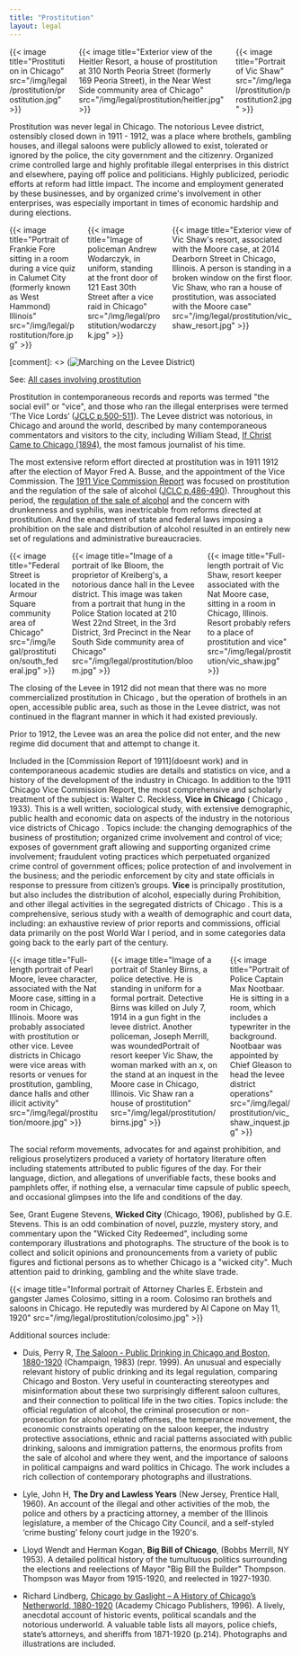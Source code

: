 ```yaml
---
title: "Prostitution"
layout: legal
---
```


<div class="columns">
  <div class="column">
    {{< image title="Prostitution in Chicago" src="/img/legal/prostitution/prostitution.jpg" >}}
  </div>
  <div class="column">
    {{< image title="Exterior view of the Heitler Resort, a house of prostitution at 310 North Peoria Street (formerly 169 Peoria Street), in the Near West Side community area of Chicago" src="/img/legal/prostitution/heitler.jpg" >}}
  </div>
  <div class="column">
    {{< image title="Portrait of Vic Shaw" src="/img/legal/prostitution/prostitution2.jpg" >}}
  </div>
</div>

Prostitution was never legal in Chicago. The notorious Levee district, ostensibly closed down in 1911 - 1912, was a place where brothels, gambling houses, and illegal saloons were publicly allowed to exist, tolerated or ignored by the police, the city government and the citizenry. Organized crime controlled large and highly profitable illegal enterprises in this district and elsewhere, paying off police and politicians. Highly publicized, periodic efforts at reform had little impact. The income and employment generated by these businesses, and by organized crime's involvement in other enterprises, was especially important in times of economic hardship and during elections.

<div class="columns">
  <div class="column">
    {{< image title="Portrait of Frankie Fore sitting in a room during a vice quiz in Calumet City (formerly known as West Hammond) Illinois" src="/img/legal/prostitution/fore.jpg" >}}
  </div>
  <div class="column">
    {{< image title="Image of policeman Andrew Wodarczyk, in uniform, standing at the front door of 121 East 30th Street after a vice raid in Chicago" src="/img/legal/prostitution/wodarczyk.jpg" >}}
  </div>
  <div class="column">
    {{< image title="Exterior view of Vic Shaw's resort, associated with the Moore case, at 2014 Dearborn Street in Chicago, Illinois. A person is standing in a broken window on the first floor. Vic Shaw, who ran a house of prostitution, was associated with the Moore case" src="/img/legal/prostitution/vic_shaw_resort.jpg" >}}
  </div>
</div>

[comment]: <> (![Marching on the Levee District](/img/legal/prostitution/levee_district.jpg))

See: [All cases involving prostitution](/search/?s=prostitution)

Prostitution in contemporaneous records and reports was termed "the social evil" or "vice", and those who ran the illegal enterprises were termed ‘The Vice Lords’ ([JCLC p.500-511](/docs_fk/homicide/jclc500-511.pdf)). The Levee district was notorious, in Chicago and around the world, described by many contemporaneous commentators and visitors to the city, including William Stead, [If Christ Came to Chicago (1894)](/pubs/ICCTC/), the most famous journalist of his time.

The most extensive reform effort directed at prostitution was in 1911 1912 after the election of Mayor Fred A. Busse, and the appointment of the Vice Commission. The [1911 Vice Commission Report](/pubs/vice/) was focused on prostitution and the regulation of the sale of alcohol ([JCLC p.486-490](/docs_fk/homicide/jclc486-490.pdf)). Throughout this period, the [regulation of the sale of alcohol](/historical/movements/prohibition/) and the concern with drunkenness and syphilis, was inextricable from reforms directed at prostitution. And the enactment of state and federal laws imposing a prohibition on the sale and distribution of alcohol resulted in an entirely new set of regulations and administrative bureaucracies.

<div class="columns">
  <div class="column">
    {{< image title="Federal Street is located in the Armour Square community area of Chicago" src="/img/legal/prostitution/south_federal.jpg" >}}
  </div>
  <div class="column">
    {{< image title="Image of a portrait of Ike Bloom, the proprietor of Kreiberg's, a notorious dance hall in the Levee district. This image was taken from a portrait that hung in the Police Station located at 210 West 22nd Street, in the 3rd District, 3rd Precinct in the Near South Side community area of Chicago" src="/img/legal/prostitution/bloom.jpg" >}}
  </div>
  <div class="column">
    {{< image title="Full-length portrait of Vic Shaw, resort keeper associated with the Nat Moore case, sitting in a room in Chicago, Illinois. Resort probably refers to a place of prostitution and vice" src="/img/legal/prostitution/vic_shaw.jpg" >}}
  </div>
</div>

The closing of the Levee in 1912 did not mean that there was no more commercialized prostitution in Chicago , but the operation of brothels in an open, accessible public area, such as those in the Levee district, was not continued in the flagrant manner in which it had existed previously.

Prior to 1912, the Levee was an area the police did not enter, and the new regime did document that and attempt to change it.

Included in the [Commission Report of 1911](doesnt work) and in contemporaneous academic studies are details and statistics on vice, and a history of the development of the industry in Chicago. In addition to the 1911 Chicago Vice Commission Report, the most comprehensive and scholarly treatment of the subject is: Walter C. Reckless, __Vice in Chicago__ ( Chicago , 1933). This is a well written, sociological study, with extensive demographic, public health and economic data on aspects of the industry in the notorious vice districts of Chicago . Topics include: the changing demographics of the business of prostitution; organized crime involvement and control of vice; exposes of government graft allowing and supporting organized crime involvement; fraudulent voting practices which perpetuated organized crime control of government offices; police protection of and involvement in the business; and the periodic enforcement by city and state officials in response to pressure from citizen’s groups. __Vice__ is principally prostitution, but also includes the distribution of alcohol, especially during Prohibition, and other illegal activities in the segregated districts of Chicago . This is a comprehensive, serious study with a wealth of demographic and court data, including: an exhaustive review of prior reports and commissions, official data primarily on the post World War I period, and in some categories data going back to the early part of the century.

<div class="columns">
  <div class="column">
    {{< image title="Full-length portrait of Pearl Moore, levee character, associated with the Nat Moore case, sitting in a room in Chicago, Illinois. Moore was probably associated with prostitution or other vice. Levee districts in Chicago were vice areas with resorts or venues for prostitution, gambling, dance halls and other illicit activity" src="/img/legal/prostitution/moore.jpg" >}}
  </div>
  <div class="column">
    {{< image title="Image of a portrait of Stanley Birns, a police detective. He is standing in uniform for a formal portrait. Detective Birns was killed on July 7, 1914 in a gun fight in the levee district. Another policeman, Joseph Merrill, was woundedPortrait of resort keeper Vic Shaw, the woman marked with an x, on the stand at an inquest in the Moore case in Chicago, Illinois. Vic Shaw ran a house of prostitution" src="/img/legal/prostitution/birns.jpg" >}}
  </div>
  <div class="column">
    {{< image title="Portrait of Police Captain Max Nootbaar. He is sitting in a room, which includes a typewriter in the background. Nootbaar was appointed by Chief Gleason to head the levee district operations" src="/img/legal/prostitution/vic_shaw_inquest.jpg" >}}
  </div>
</div>

The social reform movements, advocates for and against prohibition, and religious proselytizers produced a variety of hortatory literature often including statements attributed to public figures of the day. For their language, diction, and allegations of unverifiable facts, these books and pamphlets offer, if nothing else, a vernacular time capsule of public speech, and occasional glimpses into the life and conditions of the day.

See, Grant Eugene Stevens, __Wicked City__ (Chicago, 1906), published by G.E. Stevens. This is an odd combination of novel, puzzle, mystery story, and commentary upon the "Wicked City Redeemed", including some contemporary illustrations and photographs. The structure of the book is to collect and solicit opinions and pronouncements from a variety of public figures and fictional persons as to whether Chicago is a "wicked city". Much attention paid to drinking, gambling and the white slave trade.

{{< image title="Informal portrait of Attorney Charles E. Erbstein and gangster James Colosimo, sitting in a room. Colosimo ran brothels and saloons in Chicago. He reputedly was murdered by Al Capone on May 11, 1920" src="/img/legal/prostitution/colosimo.jpg" >}}

Additional sources include:

- Duis, Perry R, [The Saloon - Public Drinking in Chicago and Boston, 1880-1920](https://www.amazon.com/exec/obidos/tg/detail/-/0252067819/qid=1086274147/sr=1-1/ref=sr_1_1/104-5698753-1575148?v=glance&s=books) (Champaign, 1983) (repr. 1999). An unusual and especially relevant history of public drinking and its legal regulation, comparing Chicago and Boston. Very useful in counteracting stereotypes and misinformation about these two surprisingly different saloon cultures, and their connection to political life in the two cities. Topics include: the official regulation of alcohol, the criminal prosecution or non-prosecution for alcohol related offenses, the temperance movement, the economic constraints operating on the saloon keeper, the industry protective associations, ethnic and racial patterns associated with public drinking, saloons and immigration patterns, the enormous profits from the sale of alcohol and where they went, and the importance of saloons in political campaigns and ward politics in Chicago. The work includes a rich collection of contemporary photographs and illustrations.

- Lyle, John H, __The Dry and Lawless Years__ (New Jersey, Prentice Hall, 1960). An account of the illegal and other activities of the mob, the police and others by a practicing attorney, a member of the Illinois legislature, a member of the Chicago City Council, and a self-styled ‘crime busting’ felony court judge in the 1920's.

- Lloyd Wendt and Herman Kogan, __Big Bill of Chicago__, (Bobbs Merrill, NY 1953). A detailed political history of the tumultuous politics surrounding the elections and reelections of Mayor "Big Bill the Builder" Thompson. Thompson was Mayor from 1915-1920, and reelected in 1927-1930.

- Richard Lindberg, [Chicago by Gaslight – A History of Chicago’s Netherworld, 1880-1920](https://www.amazon.com/exec/obidos/tg/detail/-/0897334213/qid=1086274256/sr=1-1/ref=sr_1_1/104-5698753-1575148?v=glance&s=books) (Academy Chicago Publishers, 1996). A lively, anecdotal account of historic events, political scandals and the notorious underworld. A valuable table lists all mayors, police chiefs, state’s attorneys, and sheriffs from 1871-1920 (p.214). Photographs and illustrations are included.
